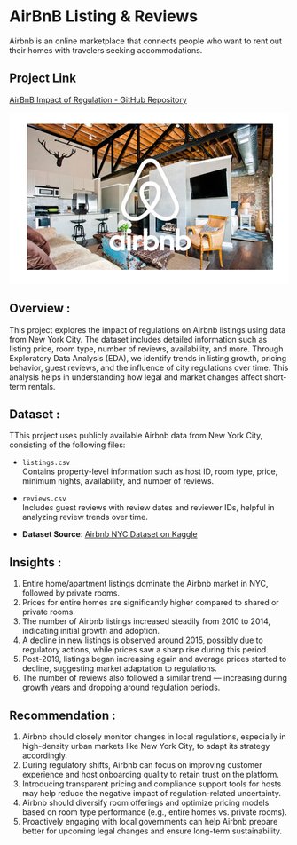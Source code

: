 # AirBnB Listing & Reviews
Airbnb is an online marketplace that connects people who want to rent out their homes with travelers seeking accommodations. 

## Project Link

[AirBnB Impact of Regulation - GitHub Repository](https://github.com/code-with-sagar88/AirBnB_Impact_of_Regulation)

<img src="https://github.com/code-with-sagar88/AirBnB_Impact_of_Regulation/blob/main/airbnb_banner.png?raw=true" width=1000>

## Overview :
This project explores the impact of regulations on Airbnb listings using data from New York City. The dataset includes detailed information such as listing price, room type, number of reviews, availability, and more. Through Exploratory Data Analysis (EDA), we identify trends in listing growth, pricing behavior, guest reviews, and the influence of city regulations over time. This analysis helps in understanding how legal and market changes affect short-term rentals.

## Dataset :
TThis project uses publicly available Airbnb data from New York City, consisting of the following files:

- `listings.csv`  
  Contains property-level information such as host ID, room type, price, minimum nights, availability, and number of reviews.

- `reviews.csv`  
  Includes guest reviews with review dates and reviewer IDs, helpful in analyzing review trends over time.

- **Dataset Source**: [Airbnb NYC Dataset on Kaggle](https://www.kaggle.com/datasets/mysarahmadbhat/airbnb-listings-reviews)

## Insights :
1. Entire home/apartment listings dominate the Airbnb market in NYC, followed by private rooms.
2. Prices for entire homes are significantly higher compared to shared or private rooms.
3. The number of Airbnb listings increased steadily from 2010 to 2014, indicating initial growth and adoption.
4. A decline in new listings is observed around 2015, possibly due to regulatory actions, while prices saw a sharp rise during this period.
5. Post-2019, listings began increasing again and average prices started to decline, suggesting market adaptation to regulations.
6. The number of reviews also followed a similar trend — increasing during growth years and dropping around regulation periods.

## Recommendation :
1. Airbnb should closely monitor changes in local regulations, especially in high-density urban markets like New York City, to adapt its strategy accordingly.
2. During regulatory shifts, Airbnb can focus on improving customer experience and host onboarding quality to retain trust on the platform.
3. Introducing transparent pricing and compliance support tools for hosts may help reduce the negative impact of regulation-related uncertainty.
4. Airbnb should diversify room offerings and optimize pricing models based on room type performance (e.g., entire homes vs. private rooms).
5. Proactively engaging with local governments can help Airbnb prepare better for upcoming legal changes and ensure long-term sustainability.


